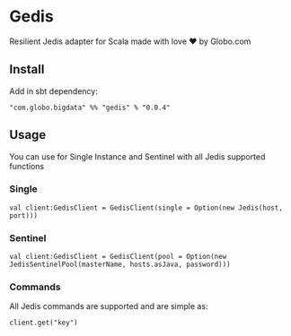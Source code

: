 # Gedis
Resilient Jedis adapter for Scala made with love :heart: by Globo.com

## Install

Add in sbt dependency: 
```
"com.globo.bigdata" %% "gedis" % "0.0.4"
```

## Usage

You can use for Single Instance and Sentinel with all Jedis supported functions

### Single

```
val client:GedisClient = GedisClient(single = Option(new Jedis(host, port)))
```

### Sentinel
```
val client:GedisClient = GedisClient(pool = Option(new JedisSentinelPool(masterName, hosts.asJava, password)))
```

### Commands

All Jedis commands are supported and are simple as:
```
client.get("key")
```
